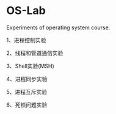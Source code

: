 # OS-Lab
Experiments of operating system course.

1、进程控制实验

2、线程和管道通信实验

3、Shell实验(MSH)

4、进程同步实验

5、进程互斥实验

6、死锁问题实验
